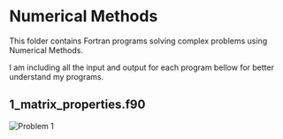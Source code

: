 # Numerical Methods
This folder contains Fortran programs solving complex problems using Numerical Methods.

I am including all the input and output for each program bellow for better understand my programs.

## 1_matrix_properties.f90
![Problem 1](https://mmm.sh/github/fortran/linear/linear_01.png)
